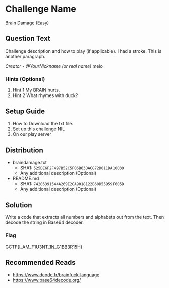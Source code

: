 # Challenge Name
Brain Damage (Easy)
## Question Text

Challenge description and how to play (if applicable).
I had a stroke.
This is another paragraph.

*Creator - @YourNickname (or real name)*
melo
### Hints (Optional)
1. Hint 1
My BRAIN hurts.
2. Hint 2 
What rhymes with duck?

## Setup Guide
1. How to
Download the txt file.
2. Set up this challenge
NIL
3. On our play server

## Distribution
- braindamage.txt
    - SHA1: `525BE6F2F497B52C5F06B63BAC872D011DA10039`
    - Any additional description (Optional)
- README.md
    - SHA1: `74205391544A269E2CA9018122B60D55959F605D`
    - Any additional description (Optional)

## Solution
Write a code that extracts all numbers and alphabets out from the text. Then decode the string in Base64 decoder.

### Flag
GCTF{I_AM_F1U3NT_1N_G1BB3R15H}

## Recommended Reads
* https://www.dcode.fr/brainfuck-language
* https://www.base64decode.org/
